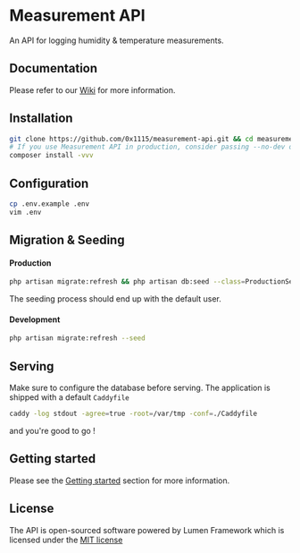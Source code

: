 # Measurement API
An API for logging humidity & temperature measurements.

## Documentation
Please refer to our [Wiki](https://github.com/0x1115/measurement-api/wiki) for more information.

## Installation
```bash
git clone https://github.com/0x1115/measurement-api.git && cd measurement-api
# If you use Measurement API in production, consider passing --no-dev option
composer install -vvv
```

## Configuration
```bash
cp .env.example .env
vim .env
```

## Migration & Seeding
#### Production
```bash
php artisan migrate:refresh && php artisan db:seed --class=ProductionSeeder
```
The seeding process should end up with the default user.

#### Development
```bash
php artisan migrate:refresh --seed
```

## Serving
Make sure to configure the database before serving. The application is shipped with a default `Caddyfile`
```bash
caddy -log stdout -agree=true -root=/var/tmp -conf=./Caddyfile
```
and you're good to go !

## Getting started
Please see the [Getting started](https://github.com/0x1115/measurement-api/wiki/Getting-started) section for more information.

## License

The API is open-sourced software powered by Lumen Framework which is licensed under the [MIT license](http://opensource.org/licenses/MIT)
